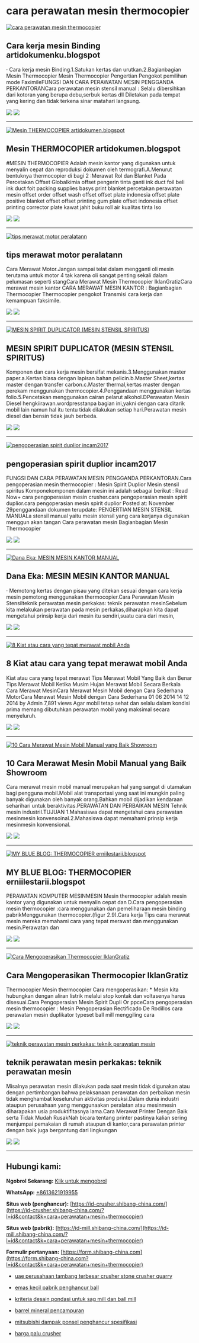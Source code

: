 # cara perawatan mesin thermocopier

<a href="https://swt.shibang-china.com/?l=id&img&k=cara+perawatan+mesin+thermocopier" target="_blank">![cara perawatan mesin thermocopier](http://static.shibang-china.com/all-800x300/913.jpg)</a>

## Cara kerja mesin Binding artidokumenku.blogspot
· Cara kerja mesin Binding.1.Satukan kertas dan urutkan.2.Bagianbagian Mesin Thermocopier Mesin Thermocopier Pengertian Pengokot pemilihan mode FaximileFUNGSI DAN CARA PERAWATAN MESIN PENGGANDA PERKANTORANCara perawatan mesin stensil manual : Selalu dibersihkan dari kotoran yang berupa debu,serbuk kertas dll Diletakan pada tempat yang kering dan tidak terkena sinar matahari langsung.


<a href="https://whatsapp.shibangsoft.com/WhatsApp.php" target="_blank" title="WhatsApp">![](http://static.shibang-china.com/icon/whatsapp.png)</a> <a href="https://swt.shibang-china.com/?l=id&icon&k=cara+perawatan+mesin+thermocopier" target="_blank">![](http://static.shibang-china.com/icon/chat-id.png)</a>

---

<a href="https://swt.shibang-china.com/?l=id&img&k=cara+perawatan+mesin+thermocopier" target="_blank">![Mesin THERMOCOPIER artidokumen.blogspot](http://static.shibang-china.com/all-800x300/1100.jpg)</a>

## Mesin THERMOCOPIER artidokumen.blogspot
#MESIN THERMOCOPIER Adalah mesin kantor yang digunakan untuk menyalin cepat dan reproduksi dokumen oleh termografi.A.Menurut bentuknya thermocopier di bagi 2 :Merawat Rol dan Blanket Pada Percetakan Offset Globalkimia offset pengerin tinta ganti ink duct foil beli ink duct foit packing supplies basys print blanket percetakan perawatan mesin offset order offset wash offset offset plate indonesia offset plate positive blanket offset offset printing gum plate offset indonesia offset printing corrector plate kawat jahit buku roll air kualitas tinta Iso


<a href="https://whatsapp.shibangsoft.com/WhatsApp.php" target="_blank" title="WhatsApp">![](http://static.shibang-china.com/icon/whatsapp.png)</a> <a href="https://swt.shibang-china.com/?l=id&icon&k=cara+perawatan+mesin+thermocopier" target="_blank">![](http://static.shibang-china.com/icon/chat-id.png)</a>

---

<a href="https://swt.shibang-china.com/?l=id&img&k=cara+perawatan+mesin+thermocopier" target="_blank">![tips merawat motor peralatann](http://static.shibang-china.com/all-800x300/893.jpg)</a>

## tips merawat motor peralatann
Cara Merawat Motor.Jangan sampai telat dalam mengganti oli mesin terutama untuk motor 4 tak karena oli sangat penting sekali dalam pelumasan seperti stangCara Merawat Mesin Thermocopier IklanGratizCara merawat mesin kantor CARA MERAWAT MESIN KANTOR : Bagianbagian Thermocopier Thermocopier pengokot Transmisi cara kerja dan kemampuan faksimile.


<a href="https://whatsapp.shibangsoft.com/WhatsApp.php" target="_blank" title="WhatsApp">![](http://static.shibang-china.com/icon/whatsapp.png)</a> <a href="https://swt.shibang-china.com/?l=id&icon&k=cara+perawatan+mesin+thermocopier" target="_blank">![](http://static.shibang-china.com/icon/chat-id.png)</a>

---

<a href="https://swt.shibang-china.com/?l=id&img&k=cara+perawatan+mesin+thermocopier" target="_blank">![MESIN SPIRIT DUPLICATOR (MESIN STENSIL SPIRITUS)](http://static.shibang-china.com/all-800x300/257.jpg)</a>

## MESIN SPIRIT DUPLICATOR (MESIN STENSIL SPIRITUS)
Komponen dan cara kerja mesin bersifat mekanis.3.Menggunakan master paper.a.Kertas biasa dengan lapisan bahan pelicin.b.Master Sheet,kertas master dengan transfer carbon.c.Master thermal,kertas master dengan perekam menggunakan thermocopier.4.Penggandaan menggunakan kertas folio.5.Pencetakan menggunakan cairan pelarut alkohol.DPerawatan Mesin Diesel hengkiirawan.wordpresstanpa bagian ini,yakni dengan cara ditarik mobil lain namun hal itu tentu tidak dilakukan setiap hari.Perawatan mesin diesel dan bensin tidak jauh berbeda.


<a href="https://whatsapp.shibangsoft.com/WhatsApp.php" target="_blank" title="WhatsApp">![](http://static.shibang-china.com/icon/whatsapp.png)</a> <a href="https://swt.shibang-china.com/?l=id&icon&k=cara+perawatan+mesin+thermocopier" target="_blank">![](http://static.shibang-china.com/icon/chat-id.png)</a>

---

<a href="https://swt.shibang-china.com/?l=id&img&k=cara+perawatan+mesin+thermocopier" target="_blank">![pengoperasian spirit duplior incam2017](http://static.shibang-china.com/all-800x300/1484.jpg)</a>

## pengoperasian spirit duplior incam2017
FUNGSI DAN CARA PERAWATAN MESIN PENGGANDA PERKANTORAN.Cara pengoperasian mesin thermocopier : Mesin Spirit Duplior Mesin stensil spiritus Komponekomponen dalam mesin ini adalah sebagai berikut : Read Now+ cara pengoperasian mesin crusher.cara pengoperasian mesin spirit duplior.cara pengoperasian mesin spirit duplior Posted at: November 29penggandaan dokumen terupdate: PENGERTIAN MESIN STENSIL MANUALa stensil manual yaitu mesin stensil yang cara kerjanya digunakan menggun akan tangan Cara perawatan mesin Bagianbagian Mesin Thermocopier


<a href="https://whatsapp.shibangsoft.com/WhatsApp.php" target="_blank" title="WhatsApp">![](http://static.shibang-china.com/icon/whatsapp.png)</a> <a href="https://swt.shibang-china.com/?l=id&icon&k=cara+perawatan+mesin+thermocopier" target="_blank">![](http://static.shibang-china.com/icon/chat-id.png)</a>

---

<a href="https://swt.shibang-china.com/?l=id&img&k=cara+perawatan+mesin+thermocopier" target="_blank">![Dana Eka: MESIN MESIN KANTOR MANUAL](http://static.shibang-china.com/all-800x300/604.jpg)</a>

## Dana Eka: MESIN MESIN KANTOR MANUAL
· Memotong kertas dengan pisau yang ditekan sesuai dengan cara kerja mesin pemotong menggunakan thermocopier.Cara Perawatan Mesin Stensilteknik perawatan mesin perkakas: teknik perawatan mesinSebelum kita melakukan perawatan pada mesin perkakas,diharapkan kita dapat mengetahui prinsip kerja dari mesin itu sendiri,suatu cara dari mesin,


<a href="https://whatsapp.shibangsoft.com/WhatsApp.php" target="_blank" title="WhatsApp">![](http://static.shibang-china.com/icon/whatsapp.png)</a> <a href="https://swt.shibang-china.com/?l=id&icon&k=cara+perawatan+mesin+thermocopier" target="_blank">![](http://static.shibang-china.com/icon/chat-id.png)</a>

---

<a href="https://swt.shibang-china.com/?l=id&img&k=cara+perawatan+mesin+thermocopier" target="_blank">![8 Kiat atau cara yang tepat merawat mobil Anda](http://static.shibang-china.com/all-800x300/592.jpg)</a>

## 8 Kiat atau cara yang tepat merawat mobil Anda
Kiat atau cara yang tepat merawat Tips Merawat Mobil Yang Baik dan Benar Tips Merawat Mobil Ketika Musim Hujan Merawat Mobil Secara Berkala Cara Merawat MesinCara Merawat Mesin Mobil dengan Cara Sederhana MotorCara Merawat Mesin Mobil dengan Cara Sederhana 01 06 2014 14 12 2014 by Admin 7,891 views Agar mobil tetap sehat dan selalu dalam kondisi prima memang dibutuhkan perawatan mobil yang maksimal secara menyeluruh.


<a href="https://whatsapp.shibangsoft.com/WhatsApp.php" target="_blank" title="WhatsApp">![](http://static.shibang-china.com/icon/whatsapp.png)</a> <a href="https://swt.shibang-china.com/?l=id&icon&k=cara+perawatan+mesin+thermocopier" target="_blank">![](http://static.shibang-china.com/icon/chat-id.png)</a>

---

<a href="https://swt.shibang-china.com/?l=id&img&k=cara+perawatan+mesin+thermocopier" target="_blank">![10 Cara Merawat Mesin Mobil Manual yang Baik Showroom](http://static.shibang-china.com/all-800x300/1367.jpg)</a>

## 10 Cara Merawat Mesin Mobil Manual yang Baik Showroom
Cara merawat mesin mobil manual merupakan hal yang sangat di utamakan bagi pengguna mobil.Mobil alat transportasi yang saat ini mungkin paling banyak digunakan oleh banyak orang.Bahkan mobil dijadikan kendaraan seharihari untuk beraktivitas.PERAWATAN DAN PERBAIKAN MESIN Tehnik mesin industriI.TUJUAN 1.Mahasiswa dapat mengetahui cara perawatan mesinmesin konvensoinal.2.Mahasiswa dapat memahami prinsip kerja mesinmesin konvensional.


<a href="https://whatsapp.shibangsoft.com/WhatsApp.php" target="_blank" title="WhatsApp">![](http://static.shibang-china.com/icon/whatsapp.png)</a> <a href="https://swt.shibang-china.com/?l=id&icon&k=cara+perawatan+mesin+thermocopier" target="_blank">![](http://static.shibang-china.com/icon/chat-id.png)</a>

---

<a href="https://swt.shibang-china.com/?l=id&img&k=cara+perawatan+mesin+thermocopier" target="_blank">![MY BLUE BLOG: THERMOCOPIER erniilestarii.blogspot](http://static.shibang-china.com/all-800x300/23.jpg)</a>

## MY BLUE BLOG: THERMOCOPIER erniilestarii.blogspot
PERAWATAN KOMPUTER MESINMESIN Mesin thermocopier adalah mesin kantor yang digunakan untuk menyalin cepat dan D.Cara pengoperasian mesin thermocopier :cara menggunakan dan pemeliharaan mesin binding pabrikMenggunakan thermocopier.(figur 2.9).Cara kerja Tips cara merawat mesin mereka memahami cara yang tepat merawat dan menggunakan mesin.Perawatan dan


<a href="https://whatsapp.shibangsoft.com/WhatsApp.php" target="_blank" title="WhatsApp">![](http://static.shibang-china.com/icon/whatsapp.png)</a> <a href="https://swt.shibang-china.com/?l=id&icon&k=cara+perawatan+mesin+thermocopier" target="_blank">![](http://static.shibang-china.com/icon/chat-id.png)</a>

---

<a href="https://swt.shibang-china.com/?l=id&img&k=cara+perawatan+mesin+thermocopier" target="_blank">![Cara Mengoperasikan Thermocopier IklanGratiz](http://static.shibang-china.com/all-800x300/627.jpg)</a>

## Cara Mengoperasikan Thermocopier IklanGratiz
Thermocopier Mesin thermocopier Cara mengoperasikan: * Mesin kita hubungkan dengan aliran listrik melalui stop kontak dan voltasenya harus disesuai.Cara Pengoperasian Mesin Spirit Dupli Or ppceCara pengoperasian mesin thermocopier : Mesin Pengoperasian Rectificado De Rodillos cara perawatan mesin duplikator typeset ball mill menggiling cara


<a href="https://whatsapp.shibangsoft.com/WhatsApp.php" target="_blank" title="WhatsApp">![](http://static.shibang-china.com/icon/whatsapp.png)</a> <a href="https://swt.shibang-china.com/?l=id&icon&k=cara+perawatan+mesin+thermocopier" target="_blank">![](http://static.shibang-china.com/icon/chat-id.png)</a>

---

<a href="https://swt.shibang-china.com/?l=id&img&k=cara+perawatan+mesin+thermocopier" target="_blank">![teknik perawatan mesin perkakas: teknik perawatan mesin](http://static.shibang-china.com/all-800x300/1316.jpg)</a>

## teknik perawatan mesin perkakas: teknik perawatan mesin
Misalnya perawatan mesin dilakukan pada saat mesin tidak digunakan atau dengan pertimbangan bahwa pelaksanaan perawatan dan perbaikan mesin tidak menghambat keseluruhan aktivitas produksi.Dalam dunia industri ataupun perusahaan yang menggunaakan peralatan atau mesinmesin diharapakan usia produktifitasnya lama.Cara Merawat Printer Dengan Baik serta Tidak Mudah RusakNah bicara tentang printer pastinya kalian sering menjumpai pemakaian di rumah ataupun di kantor,cara perawatan printer dengan baik juga bergantung dari lingkungan


<a href="https://whatsapp.shibangsoft.com/WhatsApp.php" target="_blank" title="WhatsApp">![](http://static.shibang-china.com/icon/whatsapp.png)</a> <a href="https://swt.shibang-china.com/?l=id&icon&k=cara+perawatan+mesin+thermocopier" target="_blank">![](http://static.shibang-china.com/icon/chat-id.png)</a>

---
## Hubungi kami:

**Ngobrol Sekarang:** [Klik untuk mengobrol](https://swt.shibang-china.com?l=id&contact&k=cara+perawatan+mesin+thermocopier)

**WhatsApp:**  [+8613621919955](https://whatsapp.shibangsoft.com/WhatsApp.php)

**Situs web (penghancur):** [https://id-crusher.shibang-china.com/](https://id-crusher.shibang-china.com/?l=id&contact&k=cara+perawatan+mesin+thermocopier)

**Situs web (pabrik):** [https://id-mill.shibang-china.com/](https://id-mill.shibang-china.com/?l=id&contact&k=cara+perawatan+mesin+thermocopier)

**Formulir pertanyaan:** [https://form.shibang-china.com](https://form.shibang-china.com?l=id&contact&k=cara+perawatan+mesin+thermocopier)

* [uae perusahaan tambang terbesar crusher stone crusher quarry](../49/uae%20perusahaan%20tambang%20terbesar%20crusher%20stone%20crusher%20quarry.md)

* [emas kecil pabrik penghancur ball](../43/emas%20kecil%20pabrik%20penghancur%20ball.md)

* [kriteria desain pondasi untuk sag mill dan ball mill](../48/kriteria%20desain%20pondasi%20untuk%20sag%20mill%20dan%20ball%20mill.md)

* [barrel mineral pencampuran](../44/barrel%20mineral%20pencampuran.md)

* [mitsubishi dampak ponsel penghancur spesifikasi](../43/mitsubishi%20dampak%20ponsel%20penghancur%20spesifikasi.md)

* [harga palu crusher](../50/harga%20palu%20crusher.md)